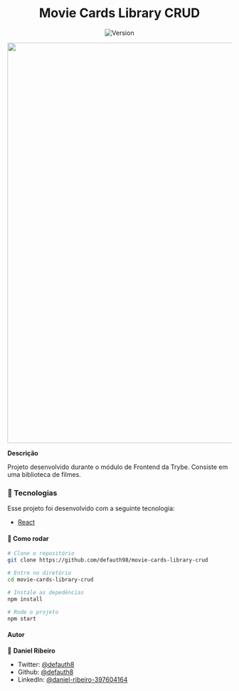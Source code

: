 <h1 align="center">Movie Cards Library CRUD</h1>
<p align="center">
  <img alt="Version" src="https://img.shields.io/badge/version-0.1.0-blue.svg?cacheSeconds=2592000" />
  <a href="https://twitter.com/defauth8" target="_blank">
  </a>
</p>

<p align="center">
  <img src="./.github/movie-library-crud.gif" align="center" width="900rem"/>
</p>

**Descrição**

Projeto desenvolvido durante o módulo de Frontend da Trybe. Consiste em uma biblioteca de filmes.

### :nut_and_bolt: Tecnologias

Esse projeto foi desenvolvido com a seguinte tecnologia:

- [React][reactjs]

[reactjs]: https://reactjs.org

#### :thinking: Como rodar

```bash
# Clone o repositório
git clone https://github.com/defauth98/movie-cards-library-crud

# Entre no diretório
cd movie-cards-library-crud

# Instale as depedências
npm install

# Rode o projeto
npm start
```

#### Autor

👤 **Daniel Ribeiro**

- Twitter: [@defauth8](https://twitter.com/defauth8)
- Github: [@defauth8](https://github.com/defauth98)
- LinkedIn: [@daniel-ribeiro-397604164](https://linkedin.com/in/daniel-ribeiro-397604164)
